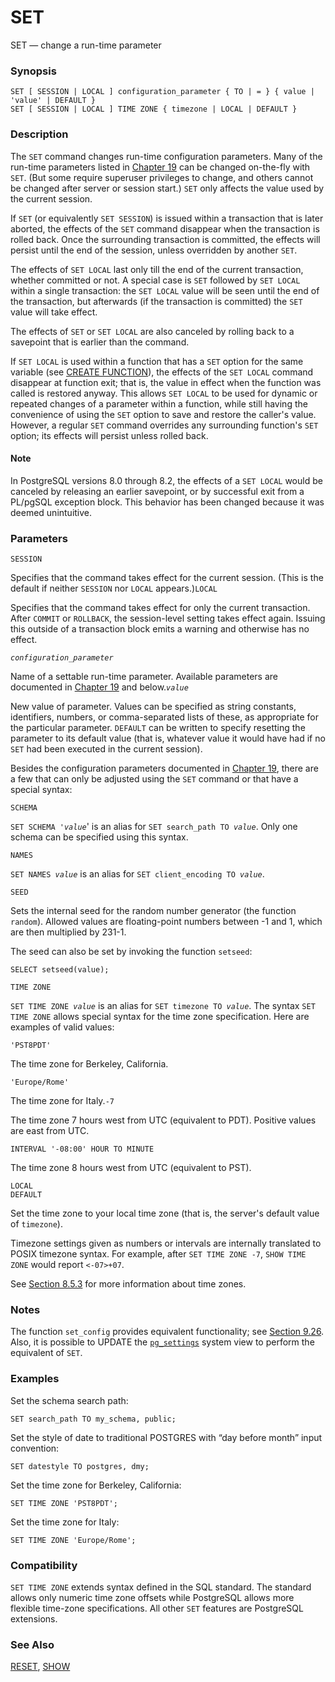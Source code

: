 # SET

SET — change a run-time parameter

### Synopsis

```text
SET [ SESSION | LOCAL ] configuration_parameter { TO | = } { value | 'value' | DEFAULT }
SET [ SESSION | LOCAL ] TIME ZONE { timezone | LOCAL | DEFAULT }
```

### Description

The `SET` command changes run-time configuration parameters. Many of the run-time parameters listed in [Chapter 19](https://www.postgresql.org/docs/10/static/runtime-config.html) can be changed on-the-fly with `SET`. \(But some require superuser privileges to change, and others cannot be changed after server or session start.\) `SET` only affects the value used by the current session.

If `SET` \(or equivalently `SET SESSION`\) is issued within a transaction that is later aborted, the effects of the `SET` command disappear when the transaction is rolled back. Once the surrounding transaction is committed, the effects will persist until the end of the session, unless overridden by another `SET`.

The effects of `SET LOCAL` last only till the end of the current transaction, whether committed or not. A special case is `SET` followed by `SET LOCAL` within a single transaction: the `SET LOCAL` value will be seen until the end of the transaction, but afterwards \(if the transaction is committed\) the `SET` value will take effect.

The effects of `SET` or `SET LOCAL` are also canceled by rolling back to a savepoint that is earlier than the command.

If `SET LOCAL` is used within a function that has a `SET` option for the same variable \(see [CREATE FUNCTION](https://www.postgresql.org/docs/10/static/sql-createfunction.html)\), the effects of the `SET LOCAL` command disappear at function exit; that is, the value in effect when the function was called is restored anyway. This allows `SET LOCAL` to be used for dynamic or repeated changes of a parameter within a function, while still having the convenience of using the `SET` option to save and restore the caller's value. However, a regular `SET` command overrides any surrounding function's `SET` option; its effects will persist unless rolled back.

#### Note

In PostgreSQL versions 8.0 through 8.2, the effects of a `SET LOCAL` would be canceled by releasing an earlier savepoint, or by successful exit from a PL/pgSQL exception block. This behavior has been changed because it was deemed unintuitive.

### Parameters

`SESSION`

Specifies that the command takes effect for the current session. \(This is the default if neither `SESSION` nor `LOCAL` appears.\)`LOCAL`

Specifies that the command takes effect for only the current transaction. After `COMMIT` or `ROLLBACK`, the session-level setting takes effect again. Issuing this outside of a transaction block emits a warning and otherwise has no effect.

_`configuration_parameter`_

Name of a settable run-time parameter. Available parameters are documented in [Chapter 19](https://www.postgresql.org/docs/10/static/runtime-config.html) and below._`value`_

New value of parameter. Values can be specified as string constants, identifiers, numbers, or comma-separated lists of these, as appropriate for the particular parameter. `DEFAULT` can be written to specify resetting the parameter to its default value \(that is, whatever value it would have had if no `SET` had been executed in the current session\).

Besides the configuration parameters documented in [Chapter 19](https://www.postgresql.org/docs/10/static/runtime-config.html), there are a few that can only be adjusted using the `SET` command or that have a special syntax:

`SCHEMA`

`SET SCHEMA '`_`value`_' is an alias for `SET search_path TO `_`value`_. Only one schema can be specified using this syntax.

`NAMES`

`SET NAMES `_`value`_ is an alias for `SET client_encoding TO `_`value`_.

`SEED`

Sets the internal seed for the random number generator \(the function `random`\). Allowed values are floating-point numbers between -1 and 1, which are then multiplied by 231-1.

The seed can also be set by invoking the function `setseed`:

```text
SELECT setseed(value);
```

`TIME ZONE`

`SET TIME ZONE `_`value`_ is an alias for `SET timezone TO `_`value`_. The syntax `SET TIME ZONE` allows special syntax for the time zone specification. Here are examples of valid values:

`'PST8PDT'`

The time zone for Berkeley, California.

`'Europe/Rome'`

The time zone for Italy.`-7`

The time zone 7 hours west from UTC \(equivalent to PDT\). Positive values are east from UTC.

`INTERVAL '-08:00' HOUR TO MINUTE`

The time zone 8 hours west from UTC \(equivalent to PST\).

`LOCAL`  
`DEFAULT`

Set the time zone to your local time zone \(that is, the server's default value of `timezone`\).

Timezone settings given as numbers or intervals are internally translated to POSIX timezone syntax. For example, after `SET TIME ZONE -7`, `SHOW TIME ZONE` would report `<-07>+07`.

See [Section 8.5.3](https://www.postgresql.org/docs/10/static/datatype-datetime.html#DATATYPE-TIMEZONES) for more information about time zones.

### Notes

The function `set_config` provides equivalent functionality; see [Section 9.26](https://www.postgresql.org/docs/10/static/functions-admin.html). Also, it is possible to UPDATE the [`pg_settings`](https://www.postgresql.org/docs/10/static/view-pg-settings.html) system view to perform the equivalent of `SET`.

### Examples

Set the schema search path:

```text
SET search_path TO my_schema, public;
```

Set the style of date to traditional POSTGRES with “day before month” input convention:

```text
SET datestyle TO postgres, dmy;
```

Set the time zone for Berkeley, California:

```text
SET TIME ZONE 'PST8PDT';
```

Set the time zone for Italy:

```text
SET TIME ZONE 'Europe/Rome';
```

### Compatibility

`SET TIME ZONE` extends syntax defined in the SQL standard. The standard allows only numeric time zone offsets while PostgreSQL allows more flexible time-zone specifications. All other `SET` features are PostgreSQL extensions.

### See Also

[RESET](reset.md), [SHOW](show.md)

